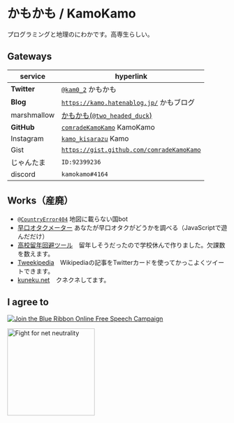 # かもかも / KamoKamo
プログラミングと地理のにわかです。高専生らしい。  
## Gateways

| service | hyperlink |
| ------------- | ------------- |
| **Twitter** | [`@kam0_2`](https://twitter.com/kam0_2) かもかも |
| **Blog** | [`https://kamo.hatenablog.jp/`](https://kamo.hatenablog.jp/) かもブログ |
| marshmallow | [かもかも(`@two_headed_duck`)](https://marshmallow-qa.com/two_headed_duck?utm_medium=url_text&utm_source=promotion) |
| **GitHub** | [`comradeKamoKamo`](https://github.com/comradeKamoKamo/) KamoKamo |
| Instagram | [`kamo_kisarazu`](https://www.instagram.com/kamo_kisarazu/) Kamo|
| Gist | [`https://gist.github.com/comradeKamoKamo`](https://gist.github.com/comradeKamoKamo) |
| じゃんたま | ```ID:92399236``` |
| discord | ```kamokamo#4164``` |
  
## Works（産廃）
- [`@CountryError404`](https://twitter.com/countryerror404) 地図に載らない国bot
- [早口オタクメーター](https://comradekamokamo.github.io/hayakuti_otaku_meter/) あなたが早口オタクがどうかを調べる（JavaScriptで遊んだだけ） 
- [高校留年回避ツール](https://comradekamokamo.github.io/absent_manager/)　留年しそうだったので学校休んで作りました。欠課数を数えます。  
- [Tweekipedia](https://tweekipedia.azurewebsites.net/)　Wikipediaの記事をTwitterカードを使ってかっこよくツイートできます。 
- [kuneku.net](https://kuneku.net/)　クネクネしてます。    
  
## I agree to

<a href="https://www.eff.org/pages/blue-ribbon-campaign"><img src="https://www.eff.org/files/brstrip.gif" alt="Join the Blue Ribbon Online Free Speech Campaign" /></a>

    

<a href="https://www.battleforthenet.com/"><img src="https://www.battleforthenet.com/media/banners/300x200%20PURPLE.png" width="200px" alt="Fight for net neutrality"/></a>
